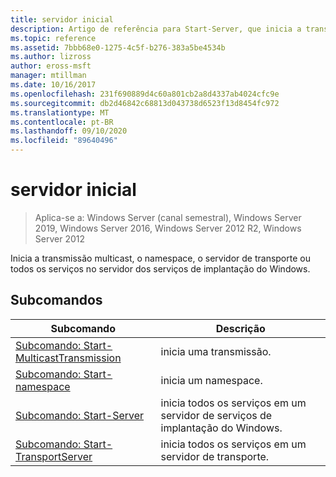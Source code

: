 ```yaml
---
title: servidor inicial
description: Artigo de referência para Start-Server, que inicia a transmissão multicast, o namespace, o servidor de transporte ou todos os serviços no servidor dos serviços de implantação do Windows.
ms.topic: reference
ms.assetid: 7bbb68e0-1275-4c5f-b276-383a5be4534b
ms.author: lizross
author: eross-msft
manager: mtillman
ms.date: 10/16/2017
ms.openlocfilehash: 231f690889d4c60a801cb2a8d4337ab4024cfc9e
ms.sourcegitcommit: db2d46842c68813d043738d6523f13d8454fc972
ms.translationtype: MT
ms.contentlocale: pt-BR
ms.lasthandoff: 09/10/2020
ms.locfileid: "89640496"
---
```

# <a name="start-server"></a>servidor inicial

> Aplica-se a: Windows Server (canal semestral), Windows Server 2019, Windows Server 2016, Windows Server 2012 R2, Windows Server 2012

Inicia a transmissão multicast, o namespace, o servidor de transporte ou todos os serviços no servidor dos serviços de implantação do Windows.

## <a name="subcommands"></a>Subcomandos
|Subcomando|Descrição|
|-------|--------|
|[Subcomando: Start-MulticastTransmission](subcommand-start-multicasttransmission.md)|inicia uma transmissão.|
|[Subcomando: Start-namespace](subcommand-start-namespace.md)|inicia um namespace.|
|[Subcomando: Start-Server](subcommand-start-server.md)|inicia todos os serviços em um servidor de serviços de implantação do Windows.|
|[Subcomando: Start-TransportServer](subcommand-start-transportserver.md)|inicia todos os serviços em um servidor de transporte.|
